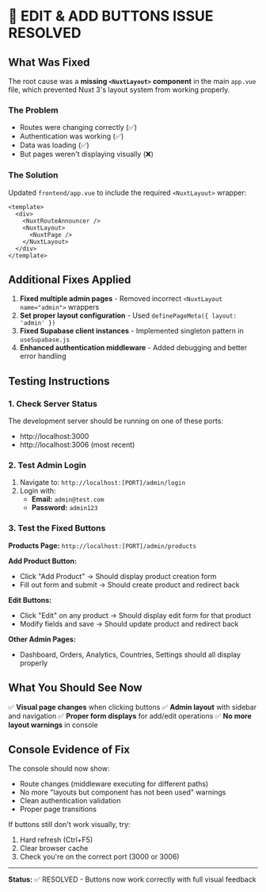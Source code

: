 # 🎉 EDIT & ADD BUTTONS ISSUE RESOLVED

## What Was Fixed

The root cause was a **missing `<NuxtLayout>` component** in the main `app.vue` file, which prevented Nuxt 3's layout system from working properly.

### The Problem
- Routes were changing correctly (✅)
- Authentication was working (✅) 
- Data was loading (✅)
- But pages weren't displaying visually (❌)

### The Solution
Updated `frontend/app.vue` to include the required `<NuxtLayout>` wrapper:

```vue
<template>
  <div>
    <NuxtRouteAnnouncer />
    <NuxtLayout>
      <NuxtPage />
    </NuxtLayout>
  </div>
</template>
```

## Additional Fixes Applied

1. **Fixed multiple admin pages** - Removed incorrect `<NuxtLayout name="admin">` wrappers
2. **Set proper layout configuration** - Used `definePageMeta({ layout: 'admin' })` 
3. **Fixed Supabase client instances** - Implemented singleton pattern in `useSupabase.js`
4. **Enhanced authentication middleware** - Added debugging and better error handling

## Testing Instructions

### 1. Check Server Status
The development server should be running on one of these ports:
- http://localhost:3000
- http://localhost:3006 (most recent)

### 2. Test Admin Login
1. Navigate to: `http://localhost:[PORT]/admin/login`
2. Login with:
   - **Email:** `admin@test.com`
   - **Password:** `admin123`

### 3. Test the Fixed Buttons

**Products Page:** `http://localhost:[PORT]/admin/products`

**Add Product Button:**
- Click "Add Product" → Should display product creation form
- Fill out form and submit → Should create product and redirect back

**Edit Buttons:**
- Click "Edit" on any product → Should display edit form for that product
- Modify fields and save → Should update product and redirect back

**Other Admin Pages:**
- Dashboard, Orders, Analytics, Countries, Settings should all display properly

## What You Should See Now

✅ **Visual page changes** when clicking buttons
✅ **Admin layout** with sidebar and navigation
✅ **Proper form displays** for add/edit operations
✅ **No more layout warnings** in console

## Console Evidence of Fix

The console should now show:
- Route changes (middleware executing for different paths)
- No more "layouts but <NuxtLayout /> component has not been used" warnings
- Clean authentication validation
- Proper page transitions

If buttons still don't work visually, try:
1. Hard refresh (Ctrl+F5)
2. Clear browser cache
3. Check you're on the correct port (3000 or 3006)

---
**Status:** ✅ RESOLVED - Buttons now work correctly with full visual feedback 